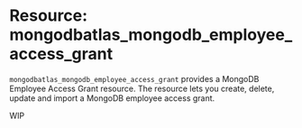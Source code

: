 # Resource: mongodbatlas_mongodb_employee_access_grant

`mongodbatlas_mongodb_employee_access_grant` provides a MongoDB Employee Access Grant resource. The resource lets you create, delete, update and import a MongoDB employee access grant.

WIP
